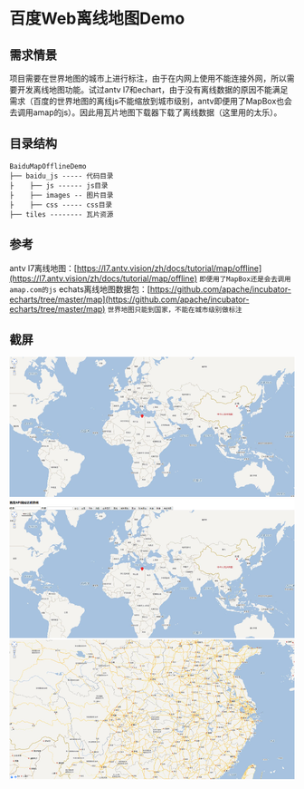 # 百度Web离线地图Demo

## 需求情景
项目需要在世界地图的城市上进行标注，由于在内网上使用不能连接外网，所以需要开发离线地图功能。试过antv l7和echart，由于没有离线数据的原因不能满足需求（百度的世界地图的离线js不能缩放到城市级别，antv即便用了MapBox也会去调用amap的js）。因此用瓦片地图下载器下载了离线数据（这里用的太乐）。

## 目录结构
```
BaiduMapOfflineDemo
├── baidu_js ----- 代码目录
├    ├── js ------ js目录
├    ├── images -- 图片目录
├    ├── css ----- css目录
├── tiles -------- 瓦片资源
```

## 参考
antv l7离线地图：[https://l7.antv.vision/zh/docs/tutorial/map/offline](https://l7.antv.vision/zh/docs/tutorial/map/offline)  `即便用了MapBox还是会去调用amap.com的js`
echats离线地图数据包：[https://github.com/apache/incubator-echarts/tree/master/map](https://github.com/apache/incubator-echarts/tree/master/map)  `世界地图只能到国家，不能在城市级别做标注`

## 截屏
![百度WEB离线地图](https://github.com/loamen/BaiduMapOfflineDemo/raw/master/documents/screenshots/1.png)
![百度WEB离线地图](https://github.com/loamen/BaiduMapOfflineDemo/raw/master/documents/screenshots/2.png)
![百度WEB离线地图](https://github.com/loamen/BaiduMapOfflineDemo/raw/master/documents/screenshots/3.png)